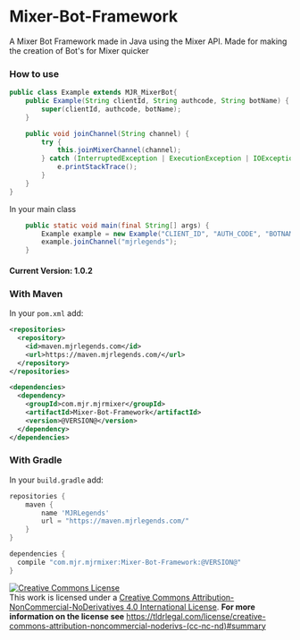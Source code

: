 # Mixer-Bot-Framework
A Mixer Bot Framework made in Java using the Mixer API. Made for making the creation of Bot's for Mixer quicker

### How to use
```java
public class Example extends MJR_MixerBot{
	public Example(String clientId, String authcode, String botName) {
		super(clientId, authcode, botName);
	}	

	public void joinChannel(String channel) {
		try {
			this.joinMixerChannel(channel);
		} catch (InterruptedException | ExecutionException | IOException e) {
			e.printStackTrace();
		}
	}
}
```
In your main class
```java
	public static void main(final String[] args) {
		Example example = new Example("CLIENT_ID", "AUTH_CODE", "BOTNAME");
		example.joinChannel("mjrlegends");
	}

```
#### Current Version: 1.0.2
### With Maven
In your `pom.xml` add:
```xml
<repositories>
  <repository>
    <id>maven.mjrlegends.com</id>
    <url>https://maven.mjrlegends.com/</url>
  </repository>
</repositories>

<dependencies>
  <dependency>
    <groupId>com.mjr.mjrmixer</groupId>
    <artifactId>Mixer-Bot-Framework</artifactId>
    <version>@VERSION@</version>
  </dependency>
</dependencies>
```
### With Gradle
In your `build.gradle` add: 
```groovy
repositories {
  	maven {
	    name 'MJRLegends'
	    url = "https://maven.mjrlegends.com/"
    }
}

dependencies {
  compile "com.mjr.mjrmixer:Mixer-Bot-Framework:@VERSION@"
}
```

<a rel="license" href="http://creativecommons.org/licenses/by-nc-nd/4.0/"><img alt="Creative Commons License" style="border-width:0" src="https://i.creativecommons.org/l/by-nc-nd/4.0/88x31.png" /></a><br />This work is licensed under a <a rel="license" href="http://creativecommons.org/licenses/by-nc-nd/4.0/">Creative Commons Attribution-NonCommercial-NoDerivatives 4.0 International License</a>. **For more information on the license see** https://tldrlegal.com/license/creative-commons-attribution-noncommercial-noderivs-(cc-nc-nd)#summary
